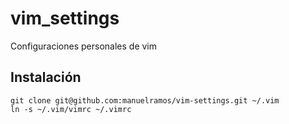 vim_settings
============

Configuraciones personales de vim

Instalación
------------

    git clone git@github.com:manuelramos/vim-settings.git ~/.vim
    ln -s ~/.vim/vimrc ~/.vimrc


